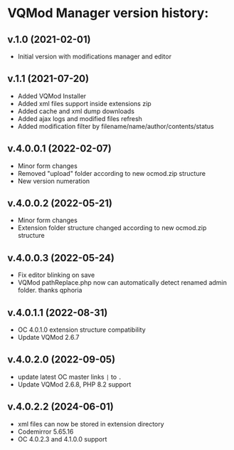 # VQMod Manager version history:

## v.1.0 (2021-02-01)
- Initial version with modifications manager and editor


## v.1.1 (2021-07-20)
- Added VQMod Installer
- Added xml files support inside extensions zip
- Added cache and xml dump downloads
- Added ajax logs and modified files refresh
- Added modification filter by filename/name/author/contents/status


## v.4.0.0.1 (2022-02-07)
- Minor form changes
- Removed "upload" folder according to new ocmod.zip structure
- New version numeration


## v.4.0.0.2 (2022-05-21)
- Minor form changes
- Extension folder structure changed according to new ocmod.zip structure


## v.4.0.0.3 (2022-05-24)
- Fix editor blinking on save
- VQMod pathReplace.php now can automatically detect renamed admin folder. thanks qphoria


## v.4.0.1.1 (2022-08-31)
- OC 4.0.1.0 extension structure compatibility
- Update VQMod 2.6.7


## v.4.0.2.0 (2022-09-05)
- update latest OC master links `|` to `.`
- Update VQMod 2.6.8, PHP 8.2 support

## v.4.0.2.2 (2024-06-01)
- xml files can now be stored in extension directory
- Codemirror 5.65.16
- OC 4.0.2.3 and 4.1.0.0 support
